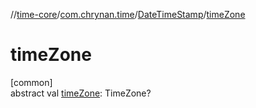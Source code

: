 //[time-core](../../../index.md)/[com.chrynan.time](../index.md)/[DateTimeStamp](index.md)/[timeZone](time-zone.md)

# timeZone

[common]\
abstract val [timeZone](time-zone.md): TimeZone?
